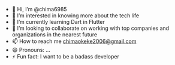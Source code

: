 - 👋 Hi, I’m @chima6985
- 👀 I’m interested in knowing more about the tech life 
- 🌱 I’m currently learning Dart in Flutter 
- 💞️ I’m looking to collaborate on working with top companies and organizations in the nearest future 
- 📫 How to reach me chimaokeke2006@gmail.com
- 😄 Pronouns: ...
- ⚡ Fun fact: I want to be a badass developer 

<!---
chima6985/chima6985 is a ✨ special ✨ repository because its `README.md` (this file) appears on your GitHub profile.
You can click the Preview link to take a look at your changes.
--->
